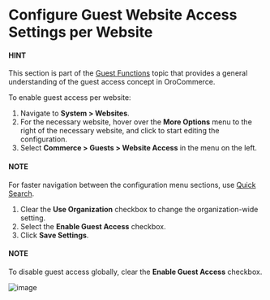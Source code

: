 <a id="sys-conf-commerce-guest-access-website"></a>

# Configure Guest Website Access Settings per Website

#### HINT
This section is part of the [Guest Functions](../../../../../../concept-guides/catalog-promotions/product-management/index.md#concept-guides-product-management) topic that provides a general understanding of the guest access concept in OroCommerce.

To enable guest access per website:

1. Navigate to **System > Websites**.
2. For the necessary website, hover over the <i class="fa fa-ellipsis-h fa-lg" aria-hidden="true"></i> **More Options** menu to the right of the necessary website, and click <i class="fas fa-cog" aria-hidden="true"></i> to start editing the configuration.
3. Select **Commerce > Guests > Website Access** in the menu on the left.

#### NOTE
For faster navigation between the configuration menu sections, use [Quick Search](../../../../configuration/quick-search.md#user-guide-system-configuration-quick-search).

1. Clear the **Use Organization** checkbox to change the organization-wide setting.
2. Select the **Enable Guest Access** checkbox.
3. Click **Save Settings**.

#### NOTE
To disable guest access globally, clear the **Enable Guest Access** checkbox.

![image](user/img/system/websites/web_configuration/GuestAccessWeb.png)
<!-- fa-bars = fa-navicon -->
<!-- Ic Tiles is used as Set As Default in saved views, and as tiles in display layout options -->
<!-- IcPencil refers to Rename in Commerce and Inline Editing in CRM -->
<!-- Check mark in the square. -->
<!-- SortDesc is also used as drop-down arrow -->
<!-- A -->
<!-- B -->
<!-- C -->
<!-- D -->
<!-- E -->
<!-- F -->
<!-- G -->
<!-- H -->
<!-- I -->
<!-- L -->
<!-- M -->
<!-- P -->
<!-- R -->
<!-- S -->
<!-- T -->
<!-- U -->
<!-- Z -->
